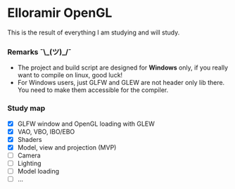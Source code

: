 # Elloramir OpenGL
This is the result of everything I am studying and will study.

### Remarks ¯\\\_(ツ)\_/¯
- The project and build script are designed for **Windows** only, if you really want to compile on linux, good luck!
- For Windows users, just GLFW and GLEW are not header only lib there. You need to make them accessible for the compiler.

### Study map
- [x] GLFW window and OpenGL loading with GLEW
- [x] VAO, VBO, IBO/EBO
- [x] Shaders
- [x] Model, view and projection (MVP)
- [ ] Camera
- [ ] Lighting
- [ ] Model loading
- [ ] ...
